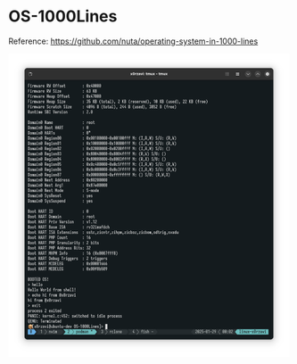 # OS-1000Lines

Reference: https://github.com/nuta/operating-system-in-1000-lines

![demo](./assets/demo.png)
